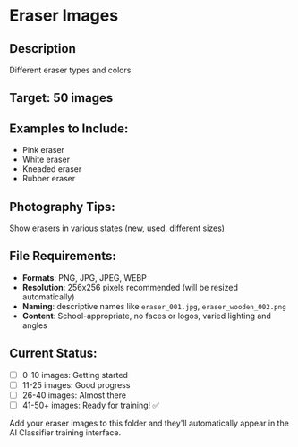 # Eraser Images

## Description
Different eraser types and colors

## Target: 50 images

## Examples to Include:
- Pink eraser
- White eraser
- Kneaded eraser
- Rubber eraser

## Photography Tips:
Show erasers in various states (new, used, different sizes)

## File Requirements:
- **Formats**: PNG, JPG, JPEG, WEBP
- **Resolution**: 256x256 pixels recommended (will be resized automatically)
- **Naming**: descriptive names like `eraser_001.jpg`, `eraser_wooden_002.png`
- **Content**: School-appropriate, no faces or logos, varied lighting and angles

## Current Status:
- [ ] 0-10 images: Getting started
- [ ] 11-25 images: Good progress  
- [ ] 26-40 images: Almost there
- [ ] 41-50+ images: Ready for training! ✅

Add your eraser images to this folder and they'll automatically appear in the AI Classifier training interface.
